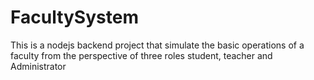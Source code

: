 # FacultySystem
This is a nodejs backend project that simulate the basic operations of a faculty from the perspective of three roles student, teacher and Administrator  
